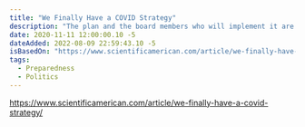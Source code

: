 ```yaml
---
title: "We Finally Have a COVID Strategy"
description: "The plan and the board members who will implement it are mostly to be celebrated. Still, both create cause for concern, particularly in regard to how incarceration, health care access and the persuasive (and bipartisan) ideology of ableism have plagued so much of the coronavirus response in the United States."
date: 2020-11-11 12:00:00.10 -5
dateAdded: 2022-08-09 22:59:43.10 -5
isBasedOn: "https://www.scientificamerican.com/article/we-finally-have-a-covid-strategy/"
tags:
  - Preparedness
  - Politics
---
```


https://www.scientificamerican.com/article/we-finally-have-a-covid-strategy/
